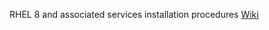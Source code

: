 RHEL 8 and associated services installation procedures
<a href=https://github.com/nomorespice/rhel8-howto/wiki>Wiki</a>
